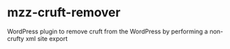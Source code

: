 # mzz-cruft-remover
WordPress plugin to remove cruft from the WordPress by performing a non-crufty xml site export
